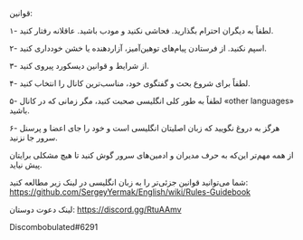 قوانین: 

۱- لطفاً به دیگران احترام بگذارید. فحاشی نکنید و مودب باشید. عاقلانه رفتار کنید.

۲- اسپم نکنید. از فرستادن پیام‌های توهین‌آمیز، آزاردهنده یا خشن خودداری کنید.

۳- از شرایط و قوانین دیسکورد پیروی کنید.

۴- لطفاً برای شروع بحث و گفتگوی خود، مناسب‌ترین کانال را انتخاب کنید.

۵- لطفاً به طور کلی انگلیسی صحبت کنید، مگر زمانی که در کانال «other languages» باشید.

۶- هرگز به دروغ نگویید که زبان اصلیتان انگلیسی است و خود را جای اعضا و پرسنل سرور جا نزنید.

از همه مهم‌تر این‌که به حرف مدیران و ادمین‌های سرور گوش کنید تا هیچ مشکلی برایتان پیش نیاید.

شما می‌توانید قوانین جزئی‌تر را به زبان انگلیسی در لینک زیر مطالعه کنید:
https://github.com/SergeyYermak/English/wiki/Rules-Guidebook

لینک دعوت دوستان:
https://discord.gg/RtuAAmv

Discombobulated#6291